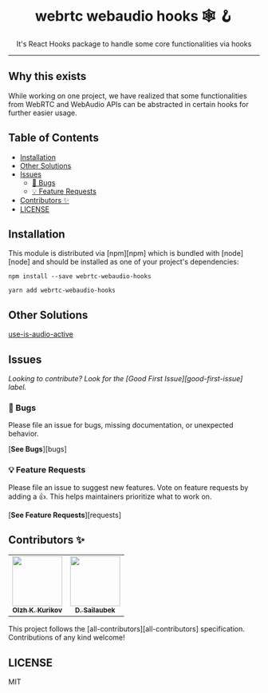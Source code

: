 <div align="center">
<h1>webrtc webaudio hooks 🕸 🪝</h1>

<p>It's React Hooks package to handle some core functionalities via hooks</p>
</div>

---
## Why this exists

While working on one project, we have realized that some functionalities from WebRTC and WebAudio APIs can be abstracted in certain hooks for further easier usage.

## Table of Contents

<!-- START doctoc generated TOC please keep comment here to allow auto update -->
<!-- DON'T EDIT THIS SECTION, INSTEAD RE-RUN doctoc TO UPDATE -->

- [Installation](#installation)
- [Other Solutions](#other-solutions)
- [Issues](#issues)
  - [🐛 Bugs](#-bugs)
  - [💡 Feature Requests](#-feature-requests)
- [Contributors ✨](#contributors-)
- [LICENSE](#license)

<!-- END doctoc generated TOC please keep comment here to allow auto update -->

## Installation

This module is distributed via [npm][npm] which is bundled with [node][node] and
should be installed as one of your project's dependencies:

```shell
npm install --save webrtc-webaudio-hooks
```

```shell
yarn add webrtc-webaudio-hooks
```
## Other Solutions

[use-is-audio-active](https://github.com/olzh2102/use-is-audio-active)

## Issues

_Looking to contribute? Look for the [Good First Issue][good-first-issue]
label._

### 🐛 Bugs

Please file an issue for bugs, missing documentation, or unexpected behavior.

[**See Bugs**][bugs]

### 💡 Feature Requests

Please file an issue to suggest new features. Vote on feature requests by adding
a 👍. This helps maintainers prioritize what to work on.

[**See Feature Requests**][requests]

## Contributors ✨

<table>
  <tr>
    <td align="center"><a href="https://www.linkedin.com/in/olzh2102/"><img src="https://avatars.githubusercontent.com/u/27337196?v=4?v=3?s=100" width="100px;" alt=""/><br /><sub><b>Olzh K. Kurikov</b></sub></a>
    <td align="center"><a href="https://www.linkedin.com/in/dinmukhamed-sailaubek-9a5a78234/"><img src="https://avatars.githubusercontent.com/u/57768070?v=4?v=4?s=100" width="100px;" alt=""/><br /><sub><b>D. Sailaubek</b></sub></a>
    
  </tr>
</table>

<!-- markdownlint-restore -->
<!-- prettier-ignore-end -->

<!-- ALL-CONTRIBUTORS-LIST:END -->

This project follows the [all-contributors][all-contributors] specification.
Contributions of any kind welcome!

## LICENSE

MIT
